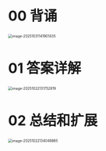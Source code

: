 # 00 背诵

<img src="https://cvp.oss-cn-shanghai.aliyuncs.com/202510311419573.png" alt="image-20251031141901435" style="zoom:50%;" />



# 01 答案详解

<img src="https://cvp.oss-cn-shanghai.aliyuncs.com/202510221318003.png" alt="image-20251022131752819" style="zoom:50%;" />



# 02 总结和扩展

<img src="https://cvp.oss-cn-shanghai.aliyuncs.com/202510221340993.png" alt="image-20251022134048865" style="zoom:50%;" />
